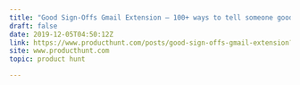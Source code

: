 ```yaml
---
title: "Good Sign-Offs Gmail Extension — 100+ ways to tell someone goodbye."
draft: false
date: 2019-12-05T04:50:12Z
link: https://www.producthunt.com/posts/good-sign-offs-gmail-extension?utm_medium=RSS&utm_source=hune
site: www.producthunt.com
topic: product hunt  

---
```

